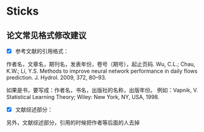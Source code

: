 # Sticks

## **论文常见格式修改建议**

- [x] 参考文献的引用格式：

作者名，文章名，期刊名，发表年份，卷号（期号），起止页码. Wu, C.L.; Chau, K.W.; Li, Y.S. Methods to improve neural network performance in daily flows prediction. J. Hydrol. 2009, 372, 80–93. 

如果是书，要写成：作者名，书名，出版社的名称，出版年份。  例如：Vapnik, V. Statistical Learning Theory; Wiley: New York, NY, USA, 1998.

- [x] 文献综述部分：

另外，文献综述部分，引用的时候把作者等后面的人去掉









